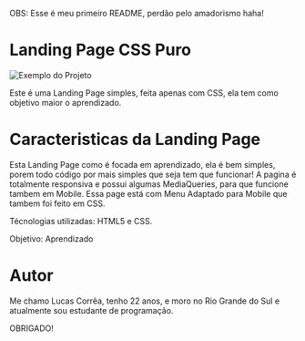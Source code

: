 OBS: Esse é meu primeiro README, perdão pelo amadorismo haha!

# Landing Page CSS Puro

<img src="./assets/exemplo.png" alt="Exemplo do Projeto">

Este é uma Landing Page simples, feita apenas com CSS, ela tem como objetivo maior o aprendizado.

# Caracteristicas da Landing Page

Esta Landing Page como é focada em aprendizado, ela é bem simples, porem todo código por mais simples que seja tem que funcionar!
A pagina é totalmente responsiva e possui algumas MediaQueries, para que funcione tambem em Mobile.
Essa page está com Menu Adaptado para Mobile que tambem foi feito em CSS.

Técnologias utilizadas: HTML5 e CSS.

Objetivo: Aprendizado

# Autor

Me chamo Lucas Corrêa, tenho 22 anos, e moro no Rio Grande do Sul e atualmente sou estudante de programação.

OBRIGADO!
